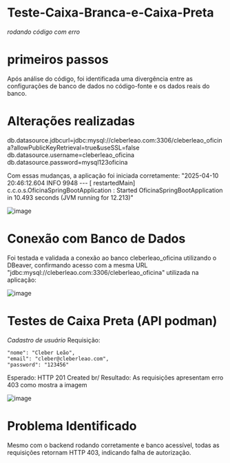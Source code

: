 # Teste-Caixa-Branca-e-Caixa-Preta
*rodando código com erro*

# primeiros passos 
Após análise do código, foi identificada uma divergência entre as configurações de banco de dados no código-fonte e os dados reais do banco.

# Alterações realizadas

db.datasource.jdbcurl=jdbc:mysql://cleberleao.com:3306/cleberleao_oficina?allowPublicKeyRetrieval=true&useSSL=false
db.datasource.username=cleberleao_oficina
db.datasource.password=mysql123oficina

Com essas mudanças, a aplicação foi iniciada corretamente: "2025-04-10 20:46:12.604  INFO 9948 --- [  restartedMain] c.c.o.s.OficinaSpringBootApplication     : Started OficinaSpringBootApplication in 10.493 seconds (JVM running for 12.213)"

![image](https://github.com/user-attachments/assets/92cc346e-cc13-4951-b962-94dc4c302ec6)

# Conexão com Banco de Dados
Foi testada e validada a conexão ao banco cleberleao_oficina utilizando o DBeaver, confirmando acesso com a mesma URL "jdbc:mysql://cleberleao.com:3306/cleberleao_oficina" utilizada na aplicação:

![image](https://github.com/user-attachments/assets/63e00518-1e88-4cf3-99e0-71488a3716c8) 

# Testes de Caixa Preta (API podman)
*Cadastro de usuário*
Requisição:

    "nome": "Cleber Leão",
    "email": "cleber@cleberleao.com",
    "password": "123456"
    
Esperado: HTTP 201 Created br/
Resultado: As requisições apresentam erro 403 como mostra a imagem

![image](https://github.com/user-attachments/assets/225d86f9-bb4b-40a3-b99e-2b437a724b42)

# Problema Identificado

Mesmo com o backend rodando corretamente e banco acessível, todas as requisições retornam HTTP 403, indicando falha de autorização.


